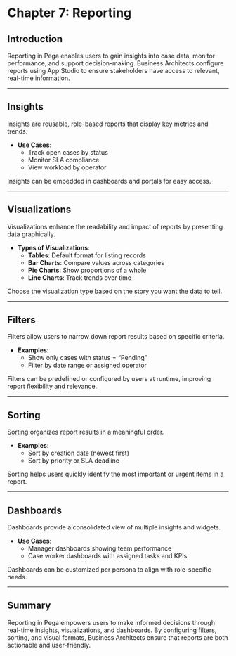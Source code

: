 # Chapter 7: Reporting

## Introduction
Reporting in Pega enables users to gain insights into case data, monitor performance, and support decision-making. Business Architects configure reports using App Studio to ensure stakeholders have access to relevant, real-time information.

---

## Insights
Insights are reusable, role-based reports that display key metrics and trends.

- **Use Cases**:
    - Track open cases by status
    - Monitor SLA compliance
    - View workload by operator

Insights can be embedded in dashboards and portals for easy access.

---

## Visualizations

Visualizations enhance the readability and impact of reports by presenting data graphically.

- **Types of Visualizations**:
    - **Tables**: Default format for listing records
    - **Bar Charts**: Compare values across categories
    - **Pie Charts**: Show proportions of a whole
    - **Line Charts**: Track trends over time

Choose the visualization type based on the story you want the data to tell.

---

## Filters

Filters allow users to narrow down report results based on specific criteria.

- **Examples**:
    - Show only cases with status = “Pending”
    - Filter by date range or assigned operator

Filters can be predefined or configured by users at runtime, improving report flexibility and relevance.

---

## Sorting

Sorting organizes report results in a meaningful order.

- **Examples**:
    - Sort by creation date (newest first)
    - Sort by priority or SLA deadline

Sorting helps users quickly identify the most important or urgent items in a report.

---

## Dashboards
Dashboards provide a consolidated view of multiple insights and widgets.

- **Use Cases**:
    - Manager dashboards showing team performance
    - Case worker dashboards with assigned tasks and KPIs

Dashboards can be customized per persona to align with role-specific needs.

---

## Summary
Reporting in Pega empowers users to make informed decisions through real-time insights, visualizations, and dashboards. By configuring filters, sorting, and visual formats, Business Architects ensure that reports are both actionable and user-friendly.
